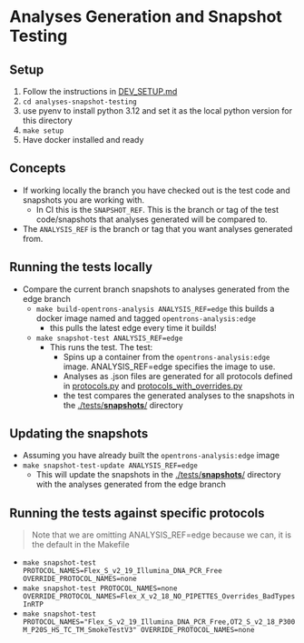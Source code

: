 # Analyses Generation and Snapshot Testing

## Setup

1. Follow the instructions in [DEV_SETUP.md](../DEV_SETUP.md)
1. `cd analyses-snapshot-testing`
1. use pyenv to install python 3.12 and set it as the local python version for this directory
1. `make setup`
1. Have docker installed and ready

## Concepts

- If working locally the branch you have checked out is the test code and snapshots you are working with.
  - In CI this is the `SNAPSHOT_REF`. This is the branch or tag of the test code/snapshots that analyses generated will be compared to.
- The `ANALYSIS_REF` is the branch or tag that you want analyses generated from.

## Running the tests locally

- Compare the current branch snapshots to analyses generated from the edge branch
  - `make build-opentrons-analysis ANALYSIS_REF=edge` this builds a docker image named and tagged `opentrons-analysis:edge`
    - this pulls the latest edge every time it builds!
  - `make snapshot-test ANALYSIS_REF=edge`
    - This runs the test. The test:
      - Spins up a container from the `opentrons-analysis:edge` image. ANALYSIS_REF=edge specifies the image to use.
      - Analyses as .json files are generated for all protocols defined in [protocols.py](./automation/data/protocols.py) and [protocols_with_overrides.py](./automation/data/protocols_with_overrides.py)
      - the test compares the generated analyses to the snapshots in the [./tests/**snapshots**/](./tests/__snapshots__/) directory

## Updating the snapshots

- Assuming you have already built the `opentrons-analysis:edge` image
- `make snapshot-test-update ANALYSIS_REF=edge`
  - This will update the snapshots in the [./tests/**snapshots**/](./tests/__snapshots__/) directory with the analyses generated from the edge branch

## Running the tests against specific protocols

> Note that we are omitting ANALYSIS_REF=edge because we can, it is the default in the Makefile

- `make snapshot-test PROTOCOL_NAMES=Flex_S_v2_19_Illumina_DNA_PCR_Free OVERRIDE_PROTOCOL_NAMES=none`
- `make snapshot-test PROTOCOL_NAMES=none OVERRIDE_PROTOCOL_NAMES=Flex_X_v2_18_NO_PIPETTES_Overrides_BadTypesInRTP`
- `make snapshot-test PROTOCOL_NAMES="Flex_S_v2_19_Illumina_DNA_PCR_Free,OT2_S_v2_18_P300M_P20S_HS_TC_TM_SmokeTestV3" OVERRIDE_PROTOCOL_NAMES=none`
